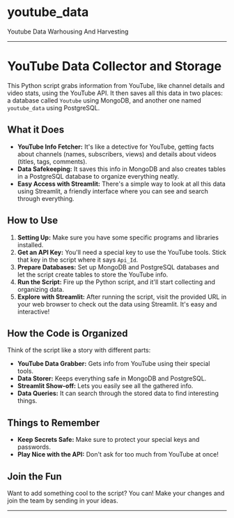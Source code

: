 # youtube_data
Youtube Data Warhousing And Harvesting

---

# YouTube Data Collector and Storage

This Python script grabs information from YouTube, like channel details and video stats, using the YouTube API. It then saves all this data in two places: a database called `Youtube` using MongoDB, and another one named `youtube_data` using PostgreSQL.

## What it Does

- **YouTube Info Fetcher:** It's like a detective for YouTube, getting facts about channels (names, subscribers, views) and details about videos (titles, tags, comments).
- **Data Safekeeping:** It saves this info in MongoDB and also creates tables in a PostgreSQL database to organize everything neatly.
- **Easy Access with Streamlit:** There's a simple way to look at all this data using Streamlit, a friendly interface where you can see and search through everything.

## How to Use

1. **Setting Up:** Make sure you have some specific programs and libraries installed.
2. **Get an API Key:** You'll need a special key to use the YouTube tools. Stick that key in the script where it says `Api_Id`.
3. **Prepare Databases:** Set up MongoDB and PostgreSQL databases and let the script create tables to store the YouTube info.
4. **Run the Script:** Fire up the Python script, and it'll start collecting and organizing data.
5. **Explore with Streamlit:** After running the script, visit the provided URL in your web browser to check out the data using Streamlit. It's easy and interactive!

## How the Code is Organized

Think of the script like a story with different parts:

- **YouTube Data Grabber:** Gets info from YouTube using their special tools.
- **Data Storer:** Keeps everything safe in MongoDB and PostgreSQL.
- **Streamlit Show-off:** Lets you easily see all the gathered info.
- **Data Queries:** It can search through the stored data to find interesting things.

## Things to Remember

- **Keep Secrets Safe:** Make sure to protect your special keys and passwords.
- **Play Nice with the API:** Don't ask for too much from YouTube at once!

## Join the Fun

Want to add something cool to the script? You can! Make your changes and join the team by sending in your ideas.

---

